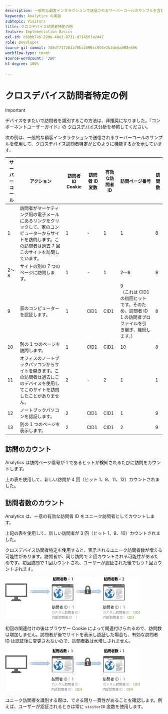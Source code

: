 ```yaml
---
description: 一般的な顧客インタラクションで送信されるサーバーコールのサンプルを含む例です。
keywords: Analytics の実装
subtopic: Visitors
title: クロスデバイス訪問者特定の例
feature: Implementation Basics
exl-id: c68bb745-29de-48e3-8731-d714503a2447
role: Developer
source-git-commit: 7d8df7173b3a78bcb506cc894e2b3deda003e696
workflow-type: tm+mt
source-wordcount: '380'
ht-degree: 100%

---
```


# クロスデバイス訪問者特定の例

>[!IMPORTANT]
>
>デバイスをまたいで訪問者を識別するこの方法は、非推奨になりました。『コンポーネントユーザーガイド』の [クロスデバイス分析](/help/components/cda/overview.md)を参照してください。

次の例は、一般的な顧客インタラクションで送信されるサーバーコールのサンプルを使用して、クロスデバイス訪問者特定がどのように機能するかを示しています。

| サーバーコール | アクション | 訪問者 ID Cookie | 訪問者 ID 変数 | 有効な訪問者 ID | 訪問ページ番号 | 訪問数 |
|--- |--- |--- |--- |--- |--- |--- |
| 1 | 訪問者がマーケティング用の電子メールにあるリンクをクリックして、家のコンピューターからサイトを訪問します。この訪問者は過去 7 回このサイトを訪問しています。 | 1 | - | 1 | 1 | 8 |
| 2～8 | サイトの別の 7 つのページに訪問します。 | 1 | - | 1 | 2～8 | 8 |
| 9 | 家のコンピューターを認証します。 | 1 | CID1 | CID1 | 9 <br>（これは CID1 の初回ヒットです。そのため、訪問者 ID 1 の訪問者プロファイルを引き継ぎ、継続します。） | 8 |
| 10 | 別の 1 つのページを訪問します。 | 1 | CID1 | CID1 | 10 | 8 |
| 11 | オフィスのノートブックパソコンからサイトを開きます。この訪問者は過去にこのデバイスを使用してこのサイトを訪問したことがありません。 | 2 | - | 2 | 1 | 1 |
| 12 | ノートブックパソコンを認証します。 | 2 | CID1 | CID1 | 1 | 9 |
| 13 | 別の 1 つのページを表示します。 | 2 | CID1 | CID1 | 2 | 9 |

## 訪問のカウント

Analytics は訪問ページ番号が 1 であるヒットが検知されるたびに訪問をカウントします。

上の表を使用して、新しい訪問が 4 回（ヒット 1、9、11、12）カウントされました。

## 訪問者数のカウント

Analytics は、一意の有効な訪問者 ID をユニーク訪問者としてカウントします。

上記の表を使用して、新しい訪問者が 3 回（ヒット 1、9、10）カウントされました。

クロスデバイス訪問者特定を使用すると、表示されるユニーク訪問者数が増える可能性があります。訪問者が、同じ訪問で 2 回カウントされる可能性があるためです。初回訪問で 1 回カウントされ、ユーザーが認証された後でもう 1 回カウントされます。

![](assets/visitors.png)

初回の関連付けの後はブラウザー Cookie によって関連付けられるので、訪問数は増加しません。訪問者が後でサイトを表示し認証した場合も、有効な訪問者 ID は認証後に変更されないので、訪問者数は水増しされません。

![](assets/visitors_2.png)

ユニーク訪問者を識別する際は、できる限り一貫性があることを確認します。例えば、ユーザーが認証されるときは常に `visitorID` 変数を使用します。
